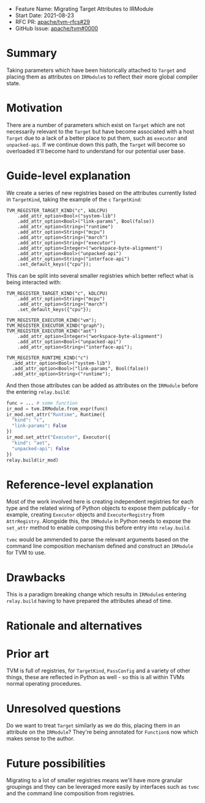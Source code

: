 - Feature Name: Migrating Target Attributes to IRModule
- Start Date: 2021-08-23
- RFC PR: [apache/tvm-rfcs#29](https://github.com/apache/tvm-rfcs/pull/29)
- GitHub Issue: [apache/tvm#0000](https://github.com/apache/tvm/issues/0000)

# Summary
[summary]: #summary

Taking parameters which have been historically attached to `Target` and placing them as attributes on `IRModule`s to reflect their more global compiler state.

# Motivation
[motivation]: #motivation

There are a number of parameters which exist on `Target` which are not necessarily relevant to the `Target` but have become associated with a host `Target` due to a lack of a better place to put them, such as `executor` and `unpacked-api`. If we continue down this path, the `Target` will become so overloaded it'll become hard to understand for our potential user base.

# Guide-level explanation
[guide-level-explanation]: #guide-level-explanation

We create a series of new registries based on the attributes currently listed in `TargetKind`, taking the example of the `c` `TargetKind`:

```
TVM_REGISTER_TARGET_KIND("c", kDLCPU)
    .add_attr_option<Bool>("system-lib")
    .add_attr_option<Bool>("link-params", Bool(false))
    .add_attr_option<String>("runtime")
    .add_attr_option<String>("mcpu")
    .add_attr_option<String>("march")
    .add_attr_option<String>("executor")
    .add_attr_option<Integer>("workspace-byte-alignment")
    .add_attr_option<Bool>("unpacked-api")
    .add_attr_option<String>("interface-api")
    .set_default_keys({"cpu"});
```

This can be split into several smaller registries which better reflect what is being interacted with:
```
TVM_REGISTER_TARGET_KIND("c", kDLCPU)
    .add_attr_option<String>("mcpu")
    .add_attr_option<String>("march")
    .set_default_keys({"cpu"});

TVM_REGISTER_EXECUTOR_KIND("vm");
TVM_REGISTER_EXECUTOR_KIND("graph");
TVM_REGISTER_EXECUTOR_KIND("aot")
    .add_attr_option<Integer>("workspace-byte-alignment")
    .add_attr_option<Bool>("unpacked-api")
    .add_attr_option<String>("interface-api");

TVM_REGISTER_RUNTIME_KIND("c")
  .add_attr_option<Bool>("system-lib")
  .add_attr_option<Bool>("link-params", Bool(false))
  .add_attr_option<String>("runtime");
```

And then those attributes can be added as attributes on the `IRModule` before the entering `relay.build`:
```py
func = ... # some function
ir_mod = tvm.IRModule.from_expr(func)
ir_mod.set_attr("Runtime", Runtime({
  "kind": "c",
  "link-params": False
})
ir_mod.set_attr("Executor", Executor({
  "kind": "aot",
  "unpacked-api": False
})
relay.build(ir_mod)
```

# Reference-level explanation
[reference-level-explanation]: #reference-level-explanation

Most of the work involved here is creating independent registries for each type and the related wiring of Python objects to expose them publically - for example, creating `Executor` objects and `ExecutorRegistry` from `AttrRegistry`. Alongside this, the `IRModule` in Python needs to expose the `set_attr` method to enable composing this before entry into `relay.build`.

`tvmc` would be ammended to parse the relevant arguments based on the command line composition mechanism defined and construct an `IRModule` for TVM to use.

# Drawbacks
[drawbacks]: #drawbacks

This is a paradigm breaking change which results in `IRModule`s entering `relay.build` having to have prepared the attributes ahead of time.

# Rationale and alternatives
[rationale-and-alternatives]: #rationale-and-alternatives

# Prior art
[prior-art]: #prior-art

TVM is full of registries, for `TargetKind`, `PassConfig` and a variety of other things, these are reflected in Python as well - so this is all within TVMs normal operating procedures.

# Unresolved questions
[unresolved-questions]: #unresolved-questions

Do we want to treat `Target` similarly as we do this, placing them in an attribute on the `IRModule`? They're being annotated for `Function`s now which makes sense to the author.

# Future possibilities
[future-possibilities]: #future-possibilities

Migrating to a lot of smaller registries means we'll have more granular groupings and they can be leveraged more easily by interfaces such as `tvmc` and the command line composition from registries.